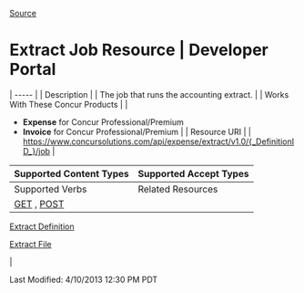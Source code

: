 [Source](https://developer.concur.com/extract/extract-job-resource "Permalink to Extract Job Resource | Developer Portal")

# Extract Job Resource | Developer Portal


| ----- |
|  Description |
|  The job that runs the accounting extract. |
|  Works With These Concur Products |
|

* **Expense** for Concur Professional/Premium
* **Invoice** for Concur Professional/Premium
 |
|  Resource URI |
|  https://www.concursolutions.com/api/expense/extract/v1.0/{_DefinitionID_}/job |

| Supported Content Types | Supported Accept Types |
| ----------------------- | ---------------------- |
| Supported Verbs         | Related Resources      |
| [GET][1] , [POST][2]    |

[Extract Definition][3]

[Extract File][4]

 |

  
Last Modified: 4/10/2013 12:30 PM PDT

[1]: https://developer.concur.com/node/384
[2]: https://developer.concur.com/node/385
[3]: https://developer.concur.com/node/381
[4]: https://developer.concur.com/node/386
